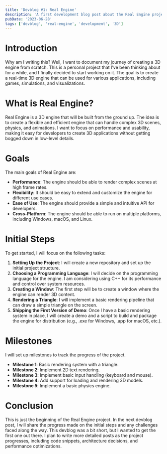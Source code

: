 ```yaml
---
title: 'Devblog #1: Real Engine'
description: 'A first development blog post about the Real Engine project, detailing its goals and initial steps.'
pubDate: '2023-06-28'
tags: ['devblog', 'real-engine', 'development', '3D']
---
```


# Introduction
Why am I writing this? Well, I want to document my journey of creating a 3D engine from scratch. This is a personal project that I've been thinking about for a while, and I finally decided to start working on it. The goal is to create a real-time 3D engine that can be used for various applications, including games, simulations, and visualizations.

# What is Real Engine?
Real Engine is a 3D engine that will be built from the ground up. The idea is to create a flexible and efficient engine that can handle complex 3D scenes, physics, and animations. I want to focus on performance and usability, making it easy for developers to create 3D applications without getting bogged down in low-level details.

# Goals
The main goals of Real Engine are:
- **Performance**: The engine should be able to render complex scenes at high frame rates.
- **Flexibility**: It should be easy to extend and customize the engine for different use cases.
- **Ease of Use**: The engine should provide a simple and intuitive API for developers.
- **Cross-Platform**: The engine should be able to run on multiple platforms, including Windows, macOS, and Linux.

# Initial Steps
To get started, I will focus on the following tasks:
1. **Setting Up the Project**: I will create a new repository and set up the initial project structure.
2. **Choosing a Programming Language**: I will decide on the programming language for the engine. I am considering using C++ for its performance and control over system resources.
3. **Creating a Window**: The first step will be to create a window where the engine can render 3D content.
4. **Rendering a Triangle**: I will implement a basic rendering pipeline that can draw a simple triangle on the screen.
5. **Shipping the First Version of Demo**: Once I have a basic rendering system in place, I will create a demo and a script to build and package the engine for distribution (e.g., .exe for Windows, .app for macOS, etc.).

# Milestones
I will set up milestones to track the progress of the project.
- **Milestone 1**: Basic rendering system with a triangle.
- **Milestone 2**: Implement 2D text rendering.
- **Milestone 3**: Implement basic input handling (keyboard and mouse).
- **Milestone 4**: Add support for loading and rendering 3D models.
- **Milestone 5**: Implement a basic physics engine.

# Conclusion
This is just the beginning of the Real Engine project. In the next devblog post, I will share the progress made on the initial steps and any challenges faced along the way.
This devblog was a bit short, but I wanted to get the first one out there. I plan to write more detailed posts as the project progresses, including code snippets, architecture decisions, and performance optimizations.
